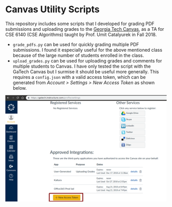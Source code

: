 # Canvas Utility Scripts
This repository includes some scripts that I developed for grading PDF submissions and uploading grades to the [Georgia Tech Canvas](https://gatech.instructure.com/), as a TA for CSE 6140 (CSE Algorithms) taught by Prof. Umit Catalyurek in Fall 2018.

* <code>grade_pdfs.py</code> can be used for quickly grading multiple PDF submissions. I found it especially useful for the above mentioned class because of the large number of students enrolled in the class.
* <code>upload_grades.py</code> can be used for uploading grades and comments for multiple students to Canvas. I have only tested the script with the GaTech Canvas but I surmise it should be useful more generally. This requires a <code>config.json</code> with a valid access token, which can be generated from _Account > Settings > New Access Token_ as shown below.

![alt text](generate_token.png)
